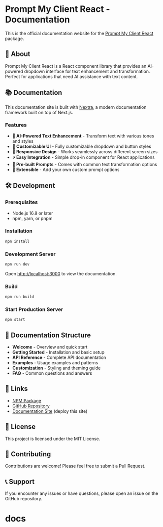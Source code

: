 # Prompt My Client React - Documentation

This is the official documentation website for the [Prompt My Client React](https://www.npmjs.com/package/prompt-my-client-react) package.

## 🚀 About

Prompt My Client React is a React component library that provides an AI-powered dropdown interface for text enhancement and transformation. Perfect for applications that need AI assistance with text content.

## 📚 Documentation

This documentation site is built with [Nextra](https://nextra.site), a modern documentation framework built on top of Next.js.

### Features

- **🤖 AI-Powered Text Enhancement** - Transform text with various tones and styles
- **🎨 Customizable UI** - Fully customizable dropdown and button styles
- **📱 Responsive Design** - Works seamlessly across different screen sizes
- **⚡ Easy Integration** - Simple drop-in component for React applications
- **🎯 Pre-built Prompts** - Comes with common text transformation options
- **🔧 Extensible** - Add your own custom prompt options

## 🛠️ Development

### Prerequisites

- Node.js 16.8 or later
- npm, yarn, or pnpm

### Installation

```bash
npm install
```

### Development Server

```bash
npm run dev
```

Open [http://localhost:3000](http://localhost:3000) to view the documentation.

### Build

```bash
npm run build
```

### Start Production Server

```bash
npm start
```

## 📖 Documentation Structure

- **Welcome** - Overview and quick start
- **Getting Started** - Installation and basic setup
- **API Reference** - Complete API documentation
- **Examples** - Usage examples and patterns
- **Customization** - Styling and theming guide
- **FAQ** - Common questions and answers

## 🔗 Links

- [NPM Package](https://www.npmjs.com/package/prompt-my-client-react)
- [GitHub Repository](https://github.com/rajanlagah/prompt-my-client-react)
- [Documentation Site](https://your-docs-domain.com) (deploy this site)

## 📄 License

This project is licensed under the MIT License.

## 🤝 Contributing

Contributions are welcome! Please feel free to submit a Pull Request.

## 📞 Support

If you encounter any issues or have questions, please open an issue on the GitHub repository.
# docs
